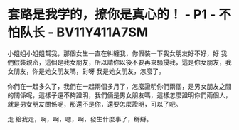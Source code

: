 # 套路是我学的，撩你是真心的！ - P1 - 不怕队长 - BV11Y411A7SM

小姐姐小姐姐幫我，那個女生一直在糾纏我，你假裝一下我女朋友好不好，好 我們假裝親密，這個是我女朋友，所以請你以後不要再來騷擾我，這是你女朋友，我女朋友，你是她女朋友嗎，對呀 我是她女朋友，怎麼了。

你們在一起多久了，我們在一起兩個多月了，怎麼證明你們兩個，是男女朋友之間的關係呢，這樣子還不夠證明，我們倆是男女朋友嗎，這樣怎麼證明你們兩個人，就是男女朋友關係呢，那還不是你，還要怎麼證明，可以了吧。

走 給我走，啊，啊，嗯，啊，發生什麼事了，掰掰。